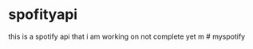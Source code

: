 # spofityapi
this is a spotify api that i am working on not complete yet
m
#   m y s p o t i f y  
 
